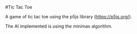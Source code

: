 #Tic Tac Toe 

A game of tic tac toe using the p5js library (https://p5js.org/).

The AI implemented is using the minimax algorithm.